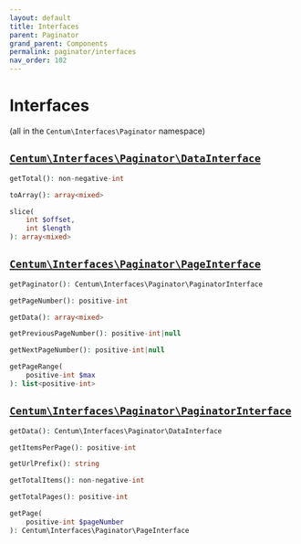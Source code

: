 ```yaml
---
layout: default
title: Interfaces
parent: Paginator
grand_parent: Components
permalink: paginator/interfaces
nav_order: 102
---
```




# Interfaces

(all in the `Centum\Interfaces\Paginator` namespace)



## [`Centum\Interfaces\Paginator\DataInterface`](https://github.com/SidRoberts/centum/blob/main/src/Interfaces/Paginator/DataInterface.php)

```php
getTotal(): non-negative-int
```

```php
toArray(): array<mixed>
```

```php
slice(
    int $offset,
    int $length
): array<mixed>
```



## [`Centum\Interfaces\Paginator\PageInterface`](https://github.com/SidRoberts/centum/blob/main/src/Interfaces/Paginator/PageInterface.php)

```php
getPaginator(): Centum\Interfaces\Paginator\PaginatorInterface
```

```php
getPageNumber(): positive-int
```

```php
getData(): array<mixed>
```

```php
getPreviousPageNumber(): positive-int|null
```

```php
getNextPageNumber(): positive-int|null
```

```php
getPageRange(
    positive-int $max
): list<positive-int>
```



## [`Centum\Interfaces\Paginator\PaginatorInterface`](https://github.com/SidRoberts/centum/blob/main/src/Interfaces/Paginator/PaginatorInterface.php)

```php
getData(): Centum\Interfaces\Paginator\DataInterface
```

```php
getItemsPerPage(): positive-int
```

```php
getUrlPrefix(): string
```

```php
getTotalItems(): non-negative-int
```

```php
getTotalPages(): positive-int
```

```php
getPage(
    positive-int $pageNumber
): Centum\Interfaces\Paginator\PageInterface
```
